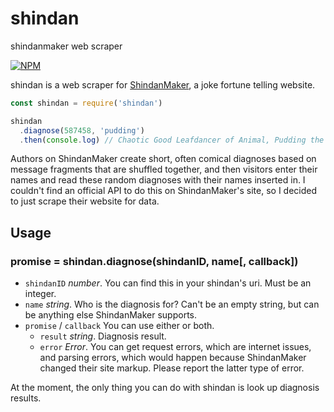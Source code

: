 # shindan
shindanmaker web scraper

[![NPM](https://nodei.co/npm/shindan.png?mini=true)](https://nodei.co/npm/shindan/)

shindan is a web scraper for [ShindanMaker](https://en.shindanmaker.com/), a joke fortune telling website.

```js
const shindan = require('shindan')

shindan
  .diagnose(587458, 'pudding')
  .then(console.log) // Chaotic Good Leafdancer of Animal, Pudding the Enlightened.
```

Authors on ShindanMaker create short, often comical diagnoses based on message fragments that are shuffled together, and then visitors enter their names and read these random diagnoses with their names inserted in. I couldn't find an official API to do this on ShindanMaker's site, so I decided to just scrape their website for data.

## Usage

### promise = shindan.diagnose(shindanID, name[, callback])

* `shindanID` *number*. You can find this in your shindan's uri. Must be an integer.
* `name` *string*. Who is the diagnosis for? Can't be an empty string, but can be anything else ShindanMaker supports.
* `promise` / `callback` You can use either or both.
  - `result` *string*. Diagnosis result.
  - `error` *Error*. You can get request errors, which are internet issues, and parsing errors, which would happen because ShindanMaker changed their site markup. Please report the latter type of error.

At the moment, the only thing you can do with shindan is look up diagnosis results.

